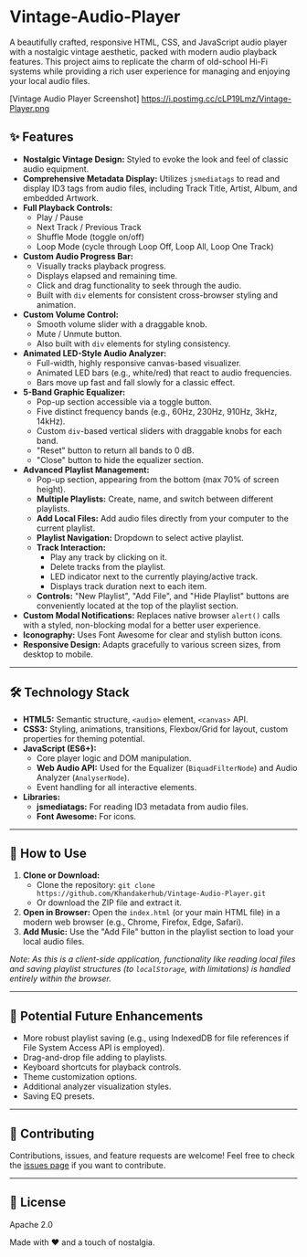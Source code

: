 # Vintage-Audio-Player
A beautifully crafted, responsive HTML, CSS, and JavaScript audio player with a nostalgic vintage aesthetic, packed with modern audio playback features. This project aims to replicate the charm of old-school Hi-Fi systems while providing a rich user experience for managing and enjoying your local audio files.

[Vintage Audio Player Screenshot] https://i.postimg.cc/cLP19Lmz/Vintage-Player.png

## ✨ Features

* **Nostalgic Vintage Design:** Styled to evoke the look and feel of classic audio equipment.
* **Comprehensive Metadata Display:** Utilizes `jsmediatags` to read and display ID3 tags from audio files, including Track Title, Artist, Album, and embedded Artwork.
* **Full Playback Controls:**
    * Play / Pause
    * Next Track / Previous Track
    * Shuffle Mode (toggle on/off)
    * Loop Mode (cycle through Loop Off, Loop All, Loop One Track)
* **Custom Audio Progress Bar:**
    * Visually tracks playback progress.
    * Displays elapsed and remaining time.
    * Click and drag functionality to seek through the audio.
    * Built with `div` elements for consistent cross-browser styling and animation.
* **Custom Volume Control:**
    * Smooth volume slider with a draggable knob.
    * Mute / Unmute button.
    * Also built with `div` elements for styling consistency.
* **Animated LED-Style Audio Analyzer:**
    * Full-width, highly responsive canvas-based visualizer.
    * Animated LED bars (e.g., white/red) that react to audio frequencies.
    * Bars move up fast and fall slowly for a classic effect.
* **5-Band Graphic Equalizer:**
    * Pop-up section accessible via a toggle button.
    * Five distinct frequency bands (e.g., 60Hz, 230Hz, 910Hz, 3kHz, 14kHz).
    * Custom `div`-based vertical sliders with draggable knobs for each band.
    * "Reset" button to return all bands to 0 dB.
    * "Close" button to hide the equalizer section.
* **Advanced Playlist Management:**
    * Pop-up section, appearing from the bottom (max 70% of screen height).
    * **Multiple Playlists:** Create, name, and switch between different playlists.
    * **Add Local Files:** Add audio files directly from your computer to the current playlist.
    * **Playlist Navigation:** Dropdown to select active playlist.
    * **Track Interaction:**
        * Play any track by clicking on it.
        * Delete tracks from the playlist.
        * LED indicator next to the currently playing/active track.
        * Displays track duration next to each item.
    * **Controls:** "New Playlist", "Add File", and "Hide Playlist" buttons are conveniently located at the top of the playlist section.
* **Custom Modal Notifications:** Replaces native browser `alert()` calls with a styled, non-blocking modal for a better user experience.
* **Iconography:** Uses Font Awesome for clear and stylish button icons.
* **Responsive Design:** Adapts gracefully to various screen sizes, from desktop to mobile.

---

## 🛠️ Technology Stack

* **HTML5:** Semantic structure, `<audio>` element, `<canvas>` API.
* **CSS3:** Styling, animations, transitions, Flexbox/Grid for layout, custom properties for theming potential.
* **JavaScript (ES6+):**
    * Core player logic and DOM manipulation.
    * **Web Audio API:** Used for the Equalizer (`BiquadFilterNode`) and Audio Analyzer (`AnalyserNode`).
    * Event handling for all interactive elements.
* **Libraries:**
    * **jsmediatags:** For reading ID3 metadata from audio files.
    * **Font Awesome:** For icons.

---

## 🚀 How to Use

1.  **Clone or Download:**
    * Clone the repository: `git clone https://github.com/Khandakerhub/Vintage-Audio-Player.git`
    * Or download the ZIP file and extract it.
2.  **Open in Browser:** Open the `index.html` (or your main HTML file) in a modern web browser (e.g., Chrome, Firefox, Edge, Safari).
3.  **Add Music:** Use the "Add File" button in the playlist section to load your local audio files.

*Note: As this is a client-side application, functionality like reading local files and saving playlist structures (to `localStorage`, with limitations) is handled entirely within the browser.*

---

## 🔮 Potential Future Enhancements

* More robust playlist saving (e.g., using IndexedDB for file references if File System Access API is employed).
* Drag-and-drop file adding to playlists.
* Keyboard shortcuts for playback controls.
* Theme customization options.
* Additional analyzer visualization styles.
* Saving EQ presets.

---

## 🤝 Contributing

Contributions, issues, and feature requests are welcome! Feel free to check the [issues page](https://github.com/Hkandakerhub/Vintage-Audio-Player/issues) if you want to contribute.

---

## 📜 License

Apache 2.0

Made with ❤️ and a touch of nostalgia.
